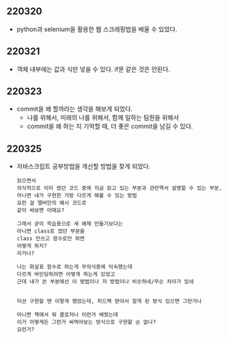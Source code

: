## 220320

- python과 selenium을 활용한 웹 스크래핑법을 배울 수 있었다.


## 220321

- 객체 내부에는 값과 식만 넣을 수 있다. if문 같은 것은 안된다.

## 220323

- commit을 왜 할까라는 생각을 해보게 되었다. 
  - 나를 위해서, 미래의 나를 위해서, 함께 일하는 팀원을 위해서
  - commit을 왜 하는 지 기억할 때, 더 좋은 commit을 남길 수 있다.
  
## 220325

- 자바스크립트 공부방법을 개선할 방법을 찾게 되었다.
  ```
  읽으면서
  의식적으로 이미 썼던 코드 중에 지금 읽고 있는 부분과 관련핵서 설명할 수 있는 부분, 아니면 내가 구현한 거랑 다르게 해볼 수 있는 방법
  요런 걸 앨버만의 예시 코드로
  같이 써보면 어때요?
  
  그래서 굳이 학습용으로 새 예제 만들기보다는
  아니면 class로 썼던 부분을
  class 안쓰고 함수로만 하면
  어떻게 하지?
  라거나?

  나는 화살표 함수로 하는게 무의식중에 익숙했는데
  다르게 바인딩하려면 어떻게 하는게 있었고
  근데 내가 쓴 부분에선 이 방법이나 저 방법이나 비슷하네/무슨 차이가 있네
  
  
  미션 구현할 땐 이렇게 했었는데, 피드백 받아서 알게 된 방식 있으면 그런거나
  
  아니면 책에서 뭐 클로저나 이런거 배웠는데
  이거 어떻게든 그런거 써먹어보는 방식으로 구현할 순 없나?
  요런거?
  
  ```
